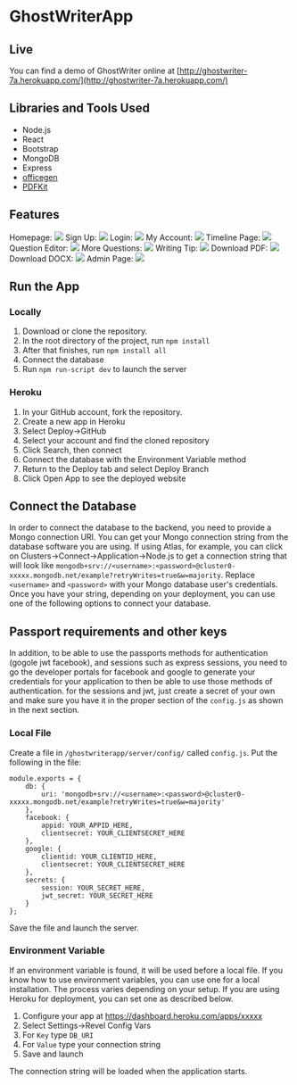 # GhostWriterApp
## Live
You can find a demo of GhostWriter online at [http://ghostwriter-7a.herokuapp.com/](http://ghostwriter-7a.herokuapp.com/)

## Libraries and Tools Used
* Node.js
* React
* Bootstrap
* MongoDB
* Express
* [officegen](https://github.com/Ziv-Barber/officegen)
* [PDFKit](https://github.com/foliojs/pdfkit)

## Features
Homepage:
![](https://github.com/cen3031-7a/ghostwriterapp/raw/master/img/homepage.png)
Sign Up:
![](https://github.com/cen3031-7a/ghostwriterapp/raw/master/img/signup.png)
Login:
![](https://github.com/cen3031-7a/ghostwriterapp/raw/master/img/login.png)
My Account:
![](https://github.com/cen3031-7a/ghostwriterapp/raw/master/img/myaccount.png)
Timeline Page:
![](https://github.com/cen3031-7a/ghostwriterapp/raw/master/img/questions.png)
Question Editor:
![](https://github.com/cen3031-7a/ghostwriterapp/raw/master/img/questioneditor.png)
More Questions:
![](https://github.com/cen3031-7a/ghostwriterapp/raw/master/img/questions2.png)
Writing Tip:
![](https://github.com/cen3031-7a/ghostwriterapp/raw/master/img/writingtip.png)
Download PDF:
![](https://github.com/cen3031-7a/ghostwriterapp/raw/master/img/downloadpdf.png)
Download DOCX:
![](https://github.com/cen3031-7a/ghostwriterapp/raw/master/img/downloaddocx.png)
Admin Page:
![](https://github.com/cen3031-7a/ghostwriterapp/raw/master/img/adminpage.png)

## Run the App
### Locally
1. Download or clone the repository.
2. In the root directory of the project, run `npm install`
3. After that finishes, run `npm install all`
4. Connect the database
5. Run `npm run-script dev` to launch the server

### Heroku
1. In your GitHub account, fork the repository.
2. Create a new app in Heroku
3. Select Deploy->GitHub
4. Select your account and find the cloned repository
5. Click Search, then connect
6. Connect the database with the Environment Variable method
7. Return to the Deploy tab and select Deploy Branch
8. Click Open App to see the deployed website


## Connect the Database
In order to connect the database to the backend, you need to provide a Mongo connection URI. You can get your Mongo connection string from the database software you are using. If using Atlas, for example, you can click on Clusters->Connect->Application->Node.js to get a connection string that will look like `mongodb+srv://<username>:<password>@cluster0-xxxxx.mongodb.net/example?retryWrites=true&w=majority`. Replace `<username>` and `<password>` with your Mongo database user's credentials. Once you have your string, depending on your deployment, you can use one of the following options to connect your database.

## Passport requirements and other keys
In addition, to be able to use the passports methods for authentication (gogole jwt facebook), and sessions such as express sessions, you need to go the developer portals for facebook and google to generate your credentials for your application to then be able to use those methods of authentication. for the sessions and jwt, just create a secret of your own and make sure you have it in the proper section of the `config.js` as shown in the next section.

### Local File
Create a file in `/ghostwriterapp/server/config/` called `config.js`. Put the following in the file:
```
module.exports = {
    db: {
        uri: 'mongodb+srv://<username>:<password>@cluster0-xxxxx.mongodb.net/example?retryWrites=true&w=majority'
    },
    facebook: {
        appid: YOUR_APPID_HERE,
        clientsecret: YOUR_CLIENTSECRET_HERE
    },
    google: {
        clientid: YOUR_CLIENTID_HERE,
        clientsecret: YOUR_CLIENTSECRET_HERE
    },
    secrets: {
        session: YOUR_SECRET_HERE,
        jwt_secret: YOUR_SECRET_HERE
    }
};
```
Save the file and launch the server.

### Environment Variable
If an environment variable is found, it will be used before a local file. If you know how to use environment variables, you can use one for a local installation. The process varies depending on your setup. If you are using Heroku for deployment, you can set one as described below.
1. Configure your app at https://dashboard.heroku.com/apps/xxxxx
2. Select Settings->Revel Config Vars
3. For `Key` type `DB_URI`
4. For `Value` type your connection string
5. Save and launch

The connection string will be loaded when the application starts.
